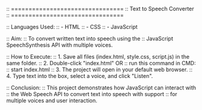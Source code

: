 :: ================================
::   Text to Speech Converter
:: ================================

:: Languages Used:
::  - HTML
::  - CSS
::  - JavaScript

:: Aim:
::  To convert written text into speech using the
::  JavaScript SpeechSynthesis API with multiple voices.

:: How to Execute:
::  1. Save all files (index.html, style.css, script.js) in the same folder.
::  2. Double-click "index.html" OR
::     run this command in CMD:
::        start index.html
::  3. The project will open in your default web browser.
::  4. Type text into the box, select a voice, and click "Listen".

:: Conclusion:
::  This project demonstrates how JavaScript can interact with
::  the Web Speech API to convert text into speech with support
::  for multiple voices and user interaction.
